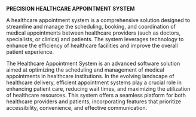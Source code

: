 **PRECISION HEALTHCARE APPOINTMENT SYSTEM**

A healthcare appointment system is a comprehensive solution designed to streamline and manage the scheduling, booking, and coordination of medical appointments between
healthcare providers (such as doctors, specialists, or clinics) and patients. The system leverages technology to enhance the efficiency of healthcare facilities and improve the overall patient experience. 

The Healthcare Appointment System is an advanced software solution aimed at optimizing the scheduling and management of medical appointments in healthcare institutions. 
In the evolving landscape of healthcare delivery, efficient appointment systems play a crucial role in enhancing patient care, reducing wait times, and maximizing the 
utilization of healthcare resources. This system offers a seamless platform for both healthcare providers and patients, incorporating features that prioritize accessibility, convenience, 
and effective communication.
